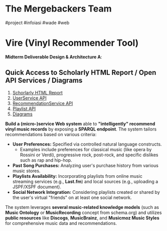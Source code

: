 # The Mergebackers Team
#project #infoiasi #wade #web
# Vire (Vinyl Recommender Tool) 

**Midterm Deliverable Design & Architecture A**:

## Quick Access to Scholarly HTML Report / Open API Services / Diagrams
1. [Schorlarly HTML Report](https://andreiprepelita.github.io/Tehnical-Report-Vire-Midterm-evaluation/)
2. [UserService API](https://htmlpreview.github.io/?https://github.com/andreiprepelita/VireWade/blob/main/Midterm%20Deliverable%20Design%20%26%20Architecture%20A/Open%20API%20SPECIFICATION/User%20Service%20-%20Open%20API/index.html)
3. [RecommendationService API](https://htmlpreview.github.io/?https://github.com/andreiprepelita/VireWade/blob/main/Midterm%20Deliverable%20Design%20%26%20Architecture%20A/Open%20API%20SPECIFICATION/Recommendation%20Service%20-%20Open%20API/index.html)
4. [Playlist API](https://htmlpreview.github.io/?https://github.com/andreiprepelita/VireWade/blob/main/Midterm%20Deliverable%20Design%20%26%20Architecture%20A/Open%20API%20SPECIFICATION/Playlist%20Service%20-%20Open%20API/index.html)
5. [Diagrams](https://github.com/andreiprepelita/VireWade/tree/main/Midterm%20Deliverable%20Design%20%26%20Architecture%20A/Diagrams)

**Build a (micro-)service Web system** able to **"intelligently" recommend vinyl music records** by exposing a **SPARQL endpoint**. The system tailors recommendations based on various criteria:

- **User Preferences:** Specified via controlled natural language constructs. 
  - Examples include preferences for classical music (like opera by Rossini or Verdi), progressive rock, post-rock, and specific dislikes such as rap and hip-hop.
- **Past Song Purchases:** Analyzing user's purchase history from various music stores.
- **Playlists Availability:** Incorporating playlists from online music streaming services (e.g., **Last.fm**) and local sources (e.g., uploading a JSPF/XSPF document).
- **Social Network Integration:** Considering playlists created or shared by the user's virtual "friends" on at least one social network.

The system leverages **several music-related knowledge models** (such as **Music Ontology** or **MusicRecording** concept from schema.org) and utilizes **public resources** like **Discogs**, **MusicBrainz**, and **Musicmoz Music Styles** for comprehensive music data and recommendations.

